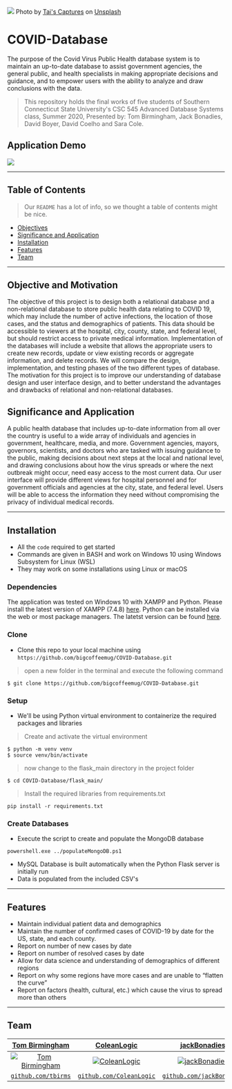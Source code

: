 <img src="https://i.ibb.co/1KhNkY4/tai-s-captures-Lhb-zw-Q-QGI-unsplash-1.jpg">
Photo by <a href="https://unsplash.com/@taiscaptures?utm_source=unsplash&utm_medium=referral&utm_content=creditCopyText">Tai's Captures</a> on <a href="https://unsplash.com/s/photos/virus?utm_source=unsplash&utm_medium=referral&utm_content=creditCopyText">Unsplash</a>

# COVID-Database

The purpose of the Covid Virus Public Health database system is to maintain an up-to-date database to assist government agencies, the general public, and health specialists in making appropriate decisions and guidance, and to empower users with the ability to analyze and draw conclusions with the data.

> This repository holds the final works of five students of Southern Connecticut State University's CSC 545 Advanced Database Systems class, Summer 2020, Presented by: Tom Birmingham, Jack Bonadies, David Boyer, David Coelho and Sara Cole.

## Application Demo

[![](http://g.recordit.co/weDg8VESBZ.gif)]()


---

## Table of Contents

> Our `README` has a lot of info, so we thought a table of contents might be nice.

- [Objectives](#objective-and-motivation)
- [Significance and Application](#significance-and-application)
- [Installation](#installation)
- [Features](#features)
- [Team](#team)

---


## Objective and Motivation

The objective of this project is to design both a relational database and a non-relational database to store
public health data relating to COVID 19, which may include the number of active infections, the location of
those cases, and the status and demographics of patients. This data should be accessible to viewers at the
hospital, city, county, state, and federal level, but should restrict access to private medical information.
Implementation of the databases will include a website that allows the appropriate users to create new
records, update or view existing records or aggregate information, and delete records. We will compare the
design, implementation, and testing phases of the two different types of database. The motivation for this
project is to improve our understanding of database design and user interface design, and to better understand
the advantages and drawbacks of relational and non-relational databases.

## Significance and Application

A public health database that includes up-to-date information from all over the country is useful to a wide array
of individuals and agencies in government, healthcare, media, and more. Government agencies, mayors,
governors, scientists, and doctors who are tasked with issuing guidance to the public, making decisions about
next steps at the local and national level, and drawing conclusions about how the virus spreads or where the
next outbreak might occur, need easy access to the most current data. Our user interface will provide different
views for hospital personnel and for government officials and agencies at the city, state, and federal level.
Users will be able to access the information they need without compromising the privacy of individual medical
records.


---


## Installation

- All the `code` required to get started
- Commands are given in BASH and work on Windows 10 using Windows Subsystem for Linux (WSL)
- They may work on some installations using Linux or macOS

### Dependencies

The application was tested on Windows 10 with XAMPP and Python. Please install the latest version of XAMPP (7.4.8) <a href="https://www.apachefriends.org/download.html">here</a>. Python can be installed via the web or most package managers. The latetst version can be found <a href="https://www.python.org/downloads/">here</a>.

### Clone

- Clone this repo to your local machine using `https://github.com/bigcoffeemug/COVID-Database.git`

> open a new folder in the terminal and execute the following command

```shell
$ git clone https://github.com/bigcoffeemug/COVID-Database.git
```

### Setup

- We'll be using Python virtual environment to containerize the required packages and libraries

> Create and activate the virtual environment

```shell
$ python -m venv venv
$ source venv/bin/activate
```

> now change to the flask_main directory in the project folder

```shell
$ cd COVID-Database/flask_main/
```

> Install the required libraries from requirements.txt

```shell
pip install -r requirements.txt
```

### Create Databases

- Execute the script to create and populate the MongoDB database

```shell
powershell.exe ../populateMongoDB.ps1
```

- MySQL Database is built automatically when the Python Flask server is initially run
- Data is populated from the included CSV's

---


## Features

- Maintain individual patient data and demographics
- Maintain the number of confirmed cases of COVID-19 by date for the US, state, and each county.
- Report on number of new cases by date
- Report on number of resolved cases by date
- Allow for data science and understanding of demographics of different regions
- Report on why some regions have more cases and are unable to “flatten the curve”
- Report on factors (health, cultural, etc.) which cause the virus to spread more than others


---


## Team

| <a href="https://github.com/tbirms" target="_blank">**Tom Birmingham**</a> | <a href="https://github.com/ColeanLogic" target="_blank">**ColeanLogic**</a> | <a href="https://github.com/jackBonadies" target="_blank">**jackBonadies**</a> | <a href="https://github.com/bigcoffeemug" target="_blank">**David D Boyer**</a> | <a href="https://github.com/dcoelho7" target="_blank">**dclelho7**</a> |
| :---: |:---:| :---:|:---:|:---:|
| [![Tom Birmingham](https://avatars1.githubusercontent.com/u/31289104?s=460&u=c59c1b012275b375ebdce3f6733e63e0e08e81b5&v=4&s=200)](https://github.com/tbirms)    | [![ColeanLogic](https://avatars1.githubusercontent.com/u/47699463?s=460&u=1bd7d7110528166abf1d40f9e1811a67d75bfe36&v=4&s=200)](https://github.com/ColeanLogic) | [![jackBonadies](https://avatars1.githubusercontent.com/u/13188205?s=460&u=27ffc4f07ceaac5101453bbf4e804d298bb61ed1&v=4&s=200)](https://github.com/jackBonadies)  | [![David D Boyer](https://avatars3.githubusercontent.com/u/51653526?s=460&u=25dcce3dd27cd67365c266b9a2e2b3203e5bcd5c&v=4&s=200)](https://github.com/bigcoffeemug)  | [![dclelho7](https://avatars1.githubusercontent.com/u/32175581?s=460&v=4&s=200)](https://github.com/dcoelho7)  |
| <a href="https://github.com/tbirms" target="_blank">`github.com/tbirms`</a> | <a href="http://github.com/ColeanLogic" target="_blank">`github.com/ColeanLogic`</a> | <a href="http://github.com/jackBonadies" target="_blank">`github.com/jackBonadies`</a> | <a href="http://github.com/bigcoffeemug" target="_blank">`github.com/bigcoffeemug`</a> | <a href="http://github.com/dcoelho7" target="_blank">`github.com/dcoelho7`</a> |
